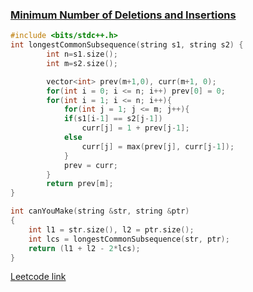 ### [Minimum Number of Deletions and Insertions](https://www.codingninjas.com/codestudio/problems/can-you-make_4244510?source=youtube&campaign=striver_dp_videos&utm_source=youtube&utm_medium=affiliate&utm_campaign=striver_dp_videos&leftPanelTab=0)

```cpp
#include <bits/stdc++.h> 
int longestCommonSubsequence(string s1, string s2) {
        int n=s1.size();
        int m=s2.size();

        vector<int> prev(m+1,0), curr(m+1, 0);
        for(int i = 0; i <= n; i++) prev[0] = 0;
        for(int i = 1; i <= n; i++){
            for(int j = 1; j <= m; j++){
            if(s1[i-1] == s2[j-1])
                curr[j] = 1 + prev[j-1];
            else 
                curr[j] = max(prev[j], curr[j-1]);
            }
            prev = curr;
        }
        return prev[m];
}

int canYouMake(string &str, string &ptr)
{
    int l1 = str.size(), l2 = ptr.size();
    int lcs = longestCommonSubsequence(str, ptr);
    return (l1 + l2 - 2*lcs);
}
```

[Leetcode link](https://leetcode.com/problems/delete-operation-for-two-strings/description/)